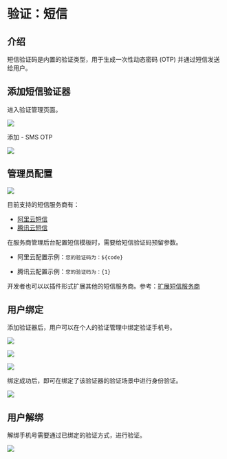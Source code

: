 # 验证：短信

<PluginInfo name="verification"></PluginInfo>

## 介绍

短信验证码是内置的验证类型，用于生成一次性动态密码 (OTP) 并通过短信发送给用户。

## 添加短信验证器

进入验证管理页面。

![](https://static-docs.nocobase.com/202502271726791.png)

添加 - SMS OTP

![](https://static-docs.nocobase.com/202502271726056.png)

## 管理员配置

![](https://static-docs.nocobase.com/202502271727711.png)

目前支持的短信服务商有：

- <a href="https://www.aliyun.com/product/sms" target="_blank">阿里云短信</a>
- <a href="https://cloud.tencent.com/product/sms" target="_blank">腾讯云短信</a>

在服务商管理后台配置短信模板时，需要给短信验证码预留参数。

- 阿里云配置示例：`您的验证码为：${code}`

- 腾讯云配置示例：`您的验证码为：{1}`

开发者也可以以插件形式扩展其他的短信服务商。参考：[扩展短信服务商](../../../handbook/verification/sms/dev)

## 用户绑定

添加验证器后，用户可以在个人的验证管理中绑定验证手机号。

![](https://static-docs.nocobase.com/202502271737016.png)

![](https://static-docs.nocobase.com/202502271737769.png)

![](https://static-docs.nocobase.com/202502271738515.png)

绑定成功后，即可在绑定了该验证器的验证场景中进行身份验证。

![](https://static-docs.nocobase.com/202502271739607.png)

## 用户解绑

解绑手机号需要通过已绑定的验证方式，进行验证。

![](https://static-docs.nocobase.com/202502282103205.png)
